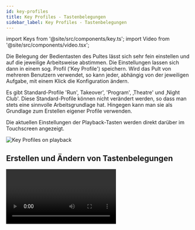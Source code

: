 ```yaml
---
id: key-profiles
title: Key Profiles - Tastenbelegungen
sidebar_label: Key Profiles - Tastenbelegungen
---
```


import Keys from '@site/src/components/key.ts';
import Video from '@site/src/components/video.tsx';

Die Belegung der Bedientasten des Pultes lässt sich sehr fein einstellen
und auf die jeweilige Arbeitsweise abstimmen. Die Einstellungen lassen
sich dann in einem sog. Profil ('Key Profile') speichern. Wird das Pult
von mehreren Benutzern verwendet, so kann jeder, abhängig von der
jeweiligen Aufgabe, mit einem Klick die Konfiguration ändern.

Es gibt Standard-Profile 'Run', Takeover', 'Program', ‚Theatre' und
‚Night Club'. Diese Standard-Profile können nicht verändert werden, so
dass man stets eine sinnvolle Arbeitsgrundlage hat. Hingegen kann man
sie als Grundlage zum Erstellen eigener Profile verwenden.

Die aktuellen Einstellungen der Playback-Tasten werden direkt darüber im
Touchscreen angezeigt.

![Key Profiles on playback](/docs/images/Playback-Faders-with-key-profiles-applied.png)

## Erstellen und Ändern von Tastenbelegungen

<Video videoId="CxHQV4sP_sA" title="Key Profiles" />

Zum Erstellen eines solchen Profils öffnen Sie mit <Keys.HardKey>Avo</Keys.HardKey> + <Keys.HardKey>Disk</Keys.HardKey> 
das **System**-Menü und drücken <Keys.SoftKey>Key Profiles</Keys.SoftKey>. Darauf 
öffnet sich das Menü 'Manage Profiles', mit dem man die verschiedenen 
Profile anzeigen ('View'), ändern ('Edit'), löschen ('Delete') oder 
ein neues erstellen ('Add') kann.

Key Profiles kann man ebenso in den Playback-Optionen neu anlegen sowie
auswählen (Reiter ‚Handle').

Key Profiles (Tastenbelegungen) können auch im Fenster '[Show Library](../titan-basics/show-library.md#der-reiter-key-profiles-tastenprofile)'
angezeigt werden.

Beim Erstellen eines neuen ('Add') lässt sich eines der bestehenden
auswählen, das zunächst kopiert wird, um die Einstellungen von diesem zu
übernehmen.

Auch im normalen 'Program'-Modus lassen sich die Profile ändern: halten
Sie dazu <Keys.HardKey>AVO</Keys.HardKey> gedrückt und wählen <Keys.SoftKey>Edit Current Key Profile</Keys.SoftKey>. Ist
das aktuelle Profil eines der schreibgeschützten, so erscheint die
Aufforderung zur Anlage eines neuen bzw. Auswahl eines anderen
bestehenden Profiles.

In Anlehnung an die Tastenlayouts der früheren Pulte werden die verschiedenen Tasten 
als <Keys.SoftKey>schwarz</Keys.SoftKey>, <Keys.SoftKey>blau</Keys.SoftKey>, <Keys.SoftKey>grau</Keys.SoftKey>, 
und - soweit zutreffend - <Keys.SoftKey>touch</Keys.SoftKey> (die Touchscreen-Schaltflächen 
und Executor-Tasten) bezeichnet. Auf dem D7 und dem D9 sind die 'blauen' Tasten die Auswahltasten und 
die 'grauen' Tasten die Flashtasten. Die aktuellen Funktionen der verschiedenen Tasten werden links 
im Bildschirm angezeigt. Sobald ein Tastentyp angewählt wurde, werden die verschiedenen möglichen Aktionen 
angezeigt. Über schwarze Tasten verfügt nur das Sapphire Touch, außerdem können bei den virtuellen Fadern 
schwarze Tasten aktiviert werden.

![Editing a Key Profile](/docs/images/Editing-a-Key-Profile.png)

## Tastenfunktionen

Es lassen sich folgende Tastengruppen einzeln einstellen (graue oder
blaue Tasten für 'Fixtures' und ‚Palettes' gibt es nur bei Pearl Expert;
auf den anderen Pulten sind diese Optionen ohne Funktion):

### Fixtures
Die blaue, graue sowie 'touch'-Taste lassen sich als
&nbsp;**Disabled** (deaktiviert), **Select** (Auswahltaste), **Flash**, **Swop** und
&nbsp;**Latch** (Einrasten) konfigurieren. 

>   Die 'Latch'-Funktion wirkt wie das Stellen des Faders auf 100%, und auf 0% bei der zweiten Betätigung.

### Groups
Die blaue, graue sowie 'touch'-Taste lassen sich als **Disabled**,
&nbsp;**Select Group**, **Flash Fixtures**, **Timed Flash**, **Flash Master**, **Timed Flash
Master**, **Swop Fixtures** konfigurieren, siehe auch [Geräte-Gruppen](../controlling-fixtures/fixture-groups.md).

>   Die Option **Group/Flash takes precedence** bezieht sich nur auf das Pearl Expert, bei 
    dem es möglich ist, auf Fadern Playbacks zu speichern und auf den zugehörigen Flash-Tasten Gruppen abzulegen.

### Palettes

Paletten-Tasten/Schaltflächen können **Disabled** (deaktiviert) sein oder mit
&nbsp;**Select Palette** die Palette anwählen.

Mit **Palette is fired ignoring/with its times** wird festgelegt, ob beim
Aufrufen von Paletten gespeicherte Zeiten berücksichtigt werden oder nicht, 
siehe [Paletten mit Zeiten](../palettes/timing-with-palettes).
Dies ist besonders interessant beim [Improvisieren (Busking) mit Paletten](../running-the-show/playback-controls.md#improvisieren-busking-mit-paletten).

>   Die Option **Palette/Flash takes precedence** bezieht sich nur auf das 
    Pearl Expert, bei dem es möglich ist, auf Fadern Playbacks zu speichern
    und auf den zugehörigen Flash-Tasten Paletten abzulegen.

### Cues

Die Tasten und Schaltflächen können belegt werden mit **Disabled**, **Flash**,
&nbsp;**Timed Flash**, **Swop**, **Latch**, **Preload**, **Go**, **Tap Tempo**, 
&nbsp;**Release** und **Select If**.

### Chases

Die Tasten und Schaltflächen können belegt werden mit **Disabled**, **Flash**,
&nbsp;**Timed Flash**, **Swop**, **Latch**, **Go**, **Stop**, **Preload**, **Connect**, 
&nbsp;**Tap Tempo**, **Release**, **Select If**.

### Cue Lists

Dies betrifft das [Abrufen von Cuelisten](../cue-lists/cue-list-playback.md), und
es stehen folgende Einstellungen für die Tasten und den Button zur Verfügung:

Einstellung | Funktion
---|---
Disabled | Die Taste hat keine Funktion.
Flash | Alle Dimmerkanäle des Cues springen auf den programmierten Pegel und kehren danach zum vorherigen Wert zurück.
Flash and Go | Wie Flash, aber mit Loslassen der Taste wird der nächste Cue aufgerufen.
Timed Flash | Wie Flash, aber unter Berücksichtigung der eingestellten Fadezeiten.
Timed Flash and Go | Flash mit Berücksichtigung der Fadezeiten sowie Weiterschalten bei Loslassen.
Swop | Wie Flash, aber alle anderen Geräte werden solange dunkelgeschaltet.
Latch | Wie Flash, aber Dimmerkanäle bleiben nach dem Loslassen bis zum erneuten Betätigen aktiv.
Go | Der nächste Cue wird unter Berücksichtigung der eingestellten Zeit aktiviert.
Stop | Alle Überblendvorgänge werden angehalten.
Preload | LTP-Kanäle von Geräten, die gerade dunkel sind, werden auf den als nächstes aktiven Wert eingestellt.
Connect | Verbindet die Cueliste mit der Ablaufsteuerung (ebenso wie die Taste <Keys.HardKey>Connect / Cue</Keys.HardKey> gefolgt von der Anwahl der Cueliste).
Tap Tempo | Geschwindigkeitssteuerung durch Tippen im Takt.
Next Cue - | Geht einen Cue zurück.
Next Cue + | Geht einen Cue vorwärts.
Review Live Cue | Aktuellen Cue nochmals mit Fadezeiten einblenden.
Cut Next Cue to Live | Nächsten Cue ohne Fadezeiten aktivieren.
Snap Back | Einen Cue zurückgehen, ohne Fadezeiten zu berücksichtigen.
Go Back | Einen Cue zurück, mit Fadezeiten.
Release | Playback releasen, unter Berücksichtigung der eingestellten Release-Zeit.
Select If | Alle Geräte im aktuellen Cue auswählen.

### Macros
Kann gesetzt werden auf **Select** (Auswahl) oder **Disabled**.

>   Die Option **Macro/Flash takes precedence** bezieht sich nur auf das 
    Pearl Expert, bei dem es möglich ist, auf Fadern Playbacks zu speichern
    und auf den zugehörigen Flash-Tasten Macros abzulegen.

### Options

Damit lässt sich die Schnellspeicherfunktion ('Quick
Record') beim Doppelklick auf freie Schaltflächen deaktivieren.

### Masters

Es gibt unterschiedliche Einstellungen für <Keys.SoftKey>Standard Masters</Keys.SoftKey> und 
den <Keys.SoftKey>Scene Master</Keys.SoftKey>.

Für normale Master gibt es die Optionen **Disabled**, **Selection**, **Flash**, 
&nbsp;**Latch**, **Connect**, **Tap Tempo**, **Nudge Up**, **Nudge Down**, **Release**, **Reset Multiplier**, **Multiplier x2**, **Freeze**.

Manche davon gelten nur für bestimmte Master, z.B. gibt es Multiplier 
nur für BPM-Master, siehe [Optionen für BPM-Master](../running-the-show/playback-controls.md#optionen-für-bpm-master). Mit
Freeze können Shapes und Chaser vorübergehend angehalten werden; bei
einem Intensity-Master wirkt Freeze als Blackout.

Für den Scene Master gibt es die Optionen **Disabled**, **Preload Scene Mode**, 
&nbsp;**Exit Scene Mode**, **Enter Scene Mode**, **Commit Changes**, 
&nbsp;**Commit Changes and Exit Scene Mode**, **Enter or Exit Scene Mode**, 
&nbsp;**Enter or Commit Scene Mode**,**Reset Scene Mode**. Siehe 
[Scene Master](../running-the-show/playback-controls.md#scene-master).

## Die Tastenbelegung wechseln

Zur Auswahl einer Tastenbelegung halten Sie die <Keys.HardKey>AVO</Keys.HardKey>-Taste gedrückt
und drücken dazu <Keys.SoftKey>Select Key Profile</Keys.SoftKey>. Damit wird das Key Profile für 
alle Tasten geändert, für die nicht individuell eins ausgewählt ist.

## Tastenbelegungen für einzelne Speicherplätze

Jedem Speicherplatz lässt sich eine gesonderte Tastenbelegung zuordnen.
Damit können die einzelnen Tasten für jeden Speicherplatz anders
konfiguriert werden. Dazu wählt man <Keys.HardKey>Options</Keys.HardKey> oder <Keys.SoftKey>Options</Keys.SoftKey>, dann das 
Playback, die Option <Keys.SoftKey>Handle</Keys.SoftKey> und dann <Keys.SoftKey>Key Profile</Keys.SoftKey>. Steht die 
Auswahl auf <Keys.SoftKey>Global</Keys.SoftKey>, so werden die allgemeinen
Tasteneinstellungen verwendet.

Das Tastenprofil für einzelne Playbacks lässt sich wie folgt schnell ändern:
halten Sie die Taste <Keys.HardKey>Options</Keys.HardKey> gedrückt und wählen Sie das Playback. Sie 
können nun das gewünschte Profil wählen, und die Auswahl wird sofort wirksam.